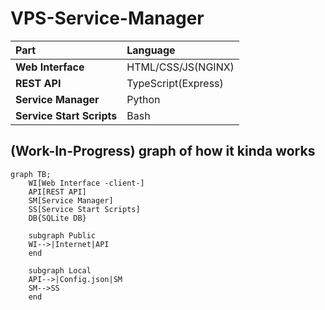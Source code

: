# VPS-Service-Manager

|Part|Language|
|:---|:-------|
|**Web Interface**|HTML/CSS/JS(NGINX)|
|**REST API**|TypeScript(Express)|
|**Service Manager**|Python|
|**Service Start Scripts**|Bash|

## (Work-In-Progress) graph of how it kinda works
```mermaid
graph TB;
    WI[Web Interface -client-]
    API[REST API]
    SM[Service Manager]
    SS[Service Start Scripts]
    DB{SQLite DB}

    subgraph Public
    WI-->|Internet|API
    end

    subgraph Local
    API-->|Config.json|SM
    SM-->SS
    end
```
